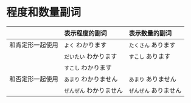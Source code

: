 # 程度和数量副词

|                  | 表示程度的副词          | 表示数量的副词        |
| :--------------- | :---------------------- | :-------------------- |
| 和肯定形一起使用 | `よく` わかります       | `たくさん` あります   |
|                  | `だいたい` わかります   | `すこし` あります     |
|                  | `すこし` わかります     |                       |
| 和否定形一起使用 | `あまり` わかりません   | `あまり` ありません   |
|                  | `ぜんぜん` わかりません | `ぜんぜん` ありません |
